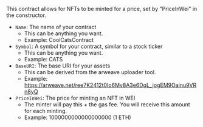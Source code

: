 This contract allows for NFTs to be minted for a price, set by "PriceInWei" in the constructor.

- `Name`: The name of your contract
  - This can be anything you want.
  - Example: CoolCatsContract
- `Symbol`: A symbol for your contract, similar to a stock ticker
  - This can be anything you want.
  - Example: CATS
- `BaseURI`: The base URI for your assets
  - This can be derived from the arweave uploader tool.
  - Example: https://arweave.net/ree7K2412t0Io6Mv8A3e6DqL_jogEM9Oainu9VRn8yQ
- `PriceInWei`: The price for minting an NFT in WEI
  - The minter will pay this + the gas fee. You will receive this amount for each minting.
  - Example: 1000000000000000000 (1 ETH)
